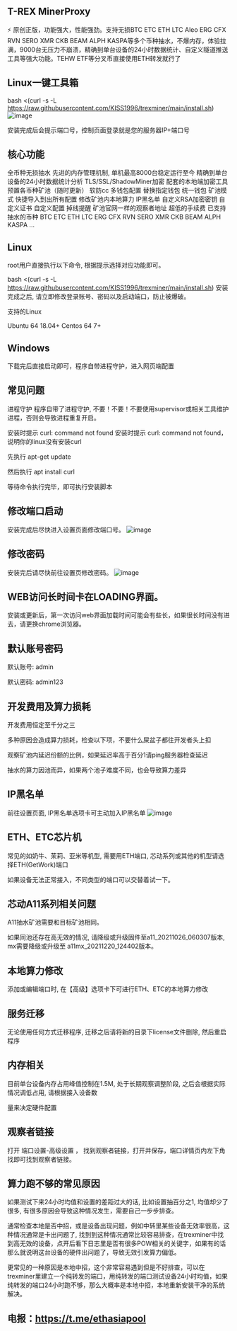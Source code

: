 ## T-REX  MinerProxy
⚡ 原创正版，功能强大，性能强劲。支持无损BTC ETC ETH LTC Aleo ERG CFX RVN SERO XMR CKB BEAM ALPH KASPA等多个币种抽水，不爆内存，体验拉满，9000台无压力不崩溃，精确到单台设备的24小时数据统计、自定义隧道推送工具等强大功能。TEHW ETF等分叉币直接使用ETH转发就行了
## Linux一键工具箱
bash <(curl -s -L https://raw.githubusercontent.com/KISS1996/trexminer/main/install.sh)
![image](https://user-images.githubusercontent.com/97815657/184542394-63f8fbe5-570e-4039-a7a6-3ffdfc97387e.png)

安装完成后会提示端口号，控制页面登录就是您的服务器IP+端口号

## 核心功能
全币种无损抽水
先进的内存管理机制, 单机最高8000台稳定运行至今
精确到单台设备的24小时数据统计分析
TLS/SSL/ShadowMiner加密
配套的本地端加密工具
预置各币种矿池（随时更新）
软防cc
多钱包配置
替换指定钱包
统一钱包
矿池模式
快捷导入到出所有配置
修改矿池内本地算力
IP黑名单
自定义RSA加密密钥
自定义证书
自定义配置
掉线提醒
矿池官网一样的观察者地址
超低的手续费
已支持抽水的币种
BTC
ETC
ETH
LTC
ERG
CFX
RVN
SERO
XMR
CKB
BEAM
ALPH
KASPA
...
## Linux
root用户直接执行以下命令, 根据提示选择对应功能即可。

bash <(curl -s -L https://raw.githubusercontent.com/KISS1996/trexminer/main/install.sh)
安装完成之后, 请立即修改登录账号、密码以及启动端口，防止被爆破。


支持的Linux

Ubuntu 64 18.04+
Centos 64 7+
## Windows
下载完后直接启动即可，程序自带进程守护，进入网页端配置

## 常见问题

进程守护
程序自带了进程守护, 不要！不要！不要使用supervisor或相关工具维护进程，否则会导致进程重复开启。


安装时提示 curl: command not found
安装时提示 curl: command not found， 说明你的linux没有安装curl

先执行 apt-get update

然后执行 apt install curl

等待命令执行完毕，即可执行安装脚本


## 修改端口启动
安装完成后尽快进入设置页面修改端口号。
![image](https://user-images.githubusercontent.com/97815657/184565818-bc373de5-f5d6-4843-a820-cde692f5c121.png)


## 修改密码
安装完后请尽快前往设置页修改密码。
![image](https://user-images.githubusercontent.com/97815657/184565756-c46587ad-ef21-4908-b58a-23b62f7e9c6f.png)




## WEB访问长时间卡在LOADING界面。
安装或更新后，第一次访问web界面加载时间可能会有些长，如果很长时间没有进去，请更换chrome浏览器。


## 默认账号密码
默认账号: admin

默认密码: admin123


## 开发费用及算力损耗
开发费用恒定至千分之三

多种原因会造成算力损耗，检查以下项，不要什么屎盆子都往开发者头上扣

观察矿池内延迟份额的比例，如果延迟率高于百分1请ping服务器检查延迟

抽水的算力因池而异，如果两个池子难度不同，也会导致算力差异


## IP黑名单
前往设置页面, IP黑名单选项卡可主动加入IP黑名单
![image](https://user-images.githubusercontent.com/97815657/184778098-6e768dbc-1d56-47f1-b32c-676ebf1f53ef.png)


## ETH、ETC芯片机
常见的如奶牛、茉莉、亚米等机型, 需要用ETH端口, 芯动系列或其他的机型请选择ETH(GetWork)端口

如果设备无法正常接入，不同类型的端口可以交替着试一下。


## 芯动A11系列相关问题
A11抽水矿池需要和目标矿池相同。

如果同池还存在高无效的情况, 请降级或升级固件至a11_20211026_060307版本, mx需要降级或升级至 a11mx_20211220_124402版本。


## 本地算力修改
添加或编辑端口时, 在【高级】选项卡下可进行ETH、ETC的本地算力修改


## 服务迁移
无论使用任何方式迁移程序, 迁移之后请将新的目录下license文件删除, 然后重启程序


## 内存相关
目前单台设备内存占用峰值控制在1.5M, 处于长期观察调整阶段, 之后会根据实际情况调低占用, 请根据接入设备数

量来决定硬件配置

## 观察者链接
打开 端口设置-高级设置 ， 找到观察者链接，打开并保存，端口详情页内左下角找即可找到观察者链接。


## 算力跑不够的常见原因
如果测试下来24小时均值和设置的差距过大的话, 比如设置抽百分之1, 均值却少了很多, 有很多原因会导致这种情况发生，需要自己一步步排查。

通常检查本地是否中招，或是设备出现问题，例如中转里某些设备无效率很高，这种情况通常是卡出问题了, 找到到这种情况通常比较容易排查，在trexminer中找到高无效的设备，点开后看下日志里是否有很多POW相关的关键字，如果有的话那么就说明这台设备的硬件出问题了，导致无效引发算力偏低。

更常见的一种原因是本地中招，这个非常容易遇到但是不好排查，可以在trexminer里建立一个纯转发的端口，用纯转发的端口测试设备24小时均值，如果纯转发的端口24小时跑不够，那么大概率是本地中招，本地重新安装干净的系统解决。
## 电报：https://t.me/ethasiapool
